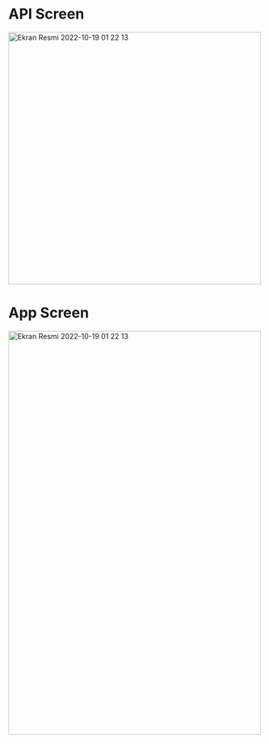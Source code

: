 # API Screen
![]()<img width="500" alt="Ekran Resmi 2022-10-19 01 22 13" src="https://user-images.githubusercontent.com/74216005/196556891-4fa475c8-986a-45ad-910a-385d5cba2657.png">

# App Screen
![]()<img width="500" height="800" alt="Ekran Resmi 2022-10-19 01 22 13" src="https://user-images.githubusercontent.com/74216005/196556999-957b4c53-19c4-4858-a0e7-435d4c84a0c3.png">
